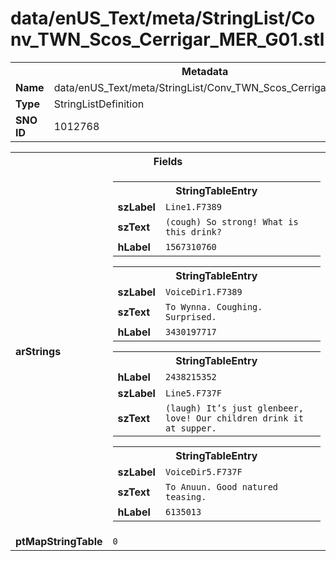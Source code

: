 <h1>data/enUS_Text/meta/StringList/Conv_TWN_Scos_Cerrigar_MER_G01.stl</h1><table><tr><th colspan="100%">Metadata</th></tr><tr><td><b>Name</b></td><td>data/enUS_Text/meta/StringList/Conv_TWN_Scos_Cerrigar_MER_G01.stl</td></tr><tr><td><b>Type</b></td><td>StringListDefinition</td></tr><tr><td><b>SNO ID</b></td><td>1012768</td></tr></table>

<table><tr><th colspan="100%">Fields</th></tr><tr><td><b>arStrings</b></td><td><table><tr><th colspan="100%">StringTableEntry</th></tr><tr><td><b>szLabel</b></td><td><code>Line1.F7389</code></td></tr><tr><td><b>szText</b></td><td><code>(cough) So strong! What is this drink?</code></td></tr><tr><td><b>hLabel</b></td><td><code>1567310760</code></td></tr></table>


<table><tr><th colspan="100%">StringTableEntry</th></tr><tr><td><b>szLabel</b></td><td><code>VoiceDir1.F7389</code></td></tr><tr><td><b>szText</b></td><td><code>To Wynna. Coughing. Surprised.</code></td></tr><tr><td><b>hLabel</b></td><td><code>3430197717</code></td></tr></table>


<table><tr><th colspan="100%">StringTableEntry</th></tr><tr><td><b>hLabel</b></td><td><code>2438215352</code></td></tr><tr><td><b>szLabel</b></td><td><code>Line5.F737F</code></td></tr><tr><td><b>szText</b></td><td><code>(laugh) It’s just glenbeer, love! Our children drink it at supper.</code></td></tr></table>


<table><tr><th colspan="100%">StringTableEntry</th></tr><tr><td><b>szLabel</b></td><td><code>VoiceDir5.F737F</code></td></tr><tr><td><b>szText</b></td><td><code>To Anuun. Good natured teasing.</code></td></tr><tr><td><b>hLabel</b></td><td><code>6135013</code></td></tr></table>


</td></tr><tr><td><b>ptMapStringTable</b></td><td><code>0</code></td></tr></table>

